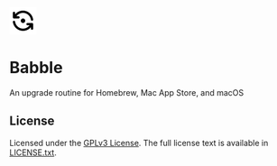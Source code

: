 ![bbl](assets/refresh-dot.svg)

# Babble

An upgrade routine for Homebrew, Mac App Store, and macOS

## License

Licensed under the [GPLv3 License](https://en.wikipedia.org/wiki/GNU_General_Public_License).
The full license text is available in [LICENSE.txt](https://github.com/toobuntu/babble/blob/master/LICENSE.txt).
